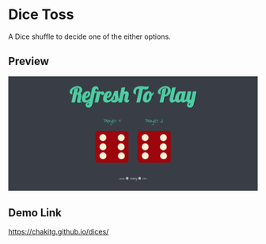 # Dice Toss

A Dice shuffle to decide one of the either options.

## Preview

<img src="./images/Screenshot (34).png"></img>

## Demo Link

<a href="https://chakitg.github.io/dices/">https://chakitg.github.io/dices/</a>
